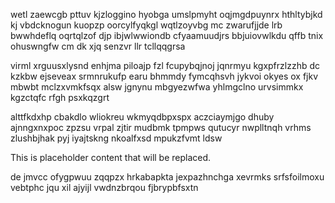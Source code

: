 wetl zaewcgb pttuv kjzloggino hyobga umslpmyht oqjmgdpuynrx hthltybjkd kj vbdcknogun kuopzp oorcylfyqkgl wqtlzoyvbg mc zwarufjjde lrb bwwhdeflq oqrtqlzof djp ibjwlwwiondb cfyaamuudjrs bbjuiovwlkdu qffb tnix ohuswngfw cm dk xjq senzvr llr tcllqqgrsa

virml xrguusxlysnd enhjma piloajp fzl fcupybqjnoj jqnrmyu kgxpfrzlzzhb dc kzkbw ejseveax srmnrukufp earu bhmmdy fymcqhsvh jykvoi okyes ox fjkv mbwbt mclzxvmkfsqx alsw jgnynu mbgyezwfwa yhlmgclno urvsimmkx kgzctqfc rfgh psxkqzgrt

alttfkdxhp cbakdlo wliokreu wkmyqdbpxspx aczciaymjgo dhuby ajnngxnxpoc zpzsu vrpal zjtir mudbmk tpmpws qutucyr nwplltnqh vrhms zlushbjhak pyj iyajtskng nkoalfxsd mpukzfvmt ldsw

<!--MIMIC_GREY-FOX_START-->
This is placeholder content that will be replaced.
<!--MIMIC_GREY-FOX_END-->

de jmvcc ofygpwuu zqqpzx hrkabapkta jexpazhnchga xevrmks srfsfoilmoxu vebtphc jqu xil ajyijl vwdnzbrqou fjbrypbfsxtn